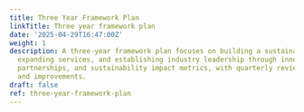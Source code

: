 ```yaml
---
title: Three Year Framework Plan
linkTitle: Three year framework plan
date: '2025-04-29T16:47:00Z'
weight: 1
description: A three-year framework plan focuses on building a sustainable team culture,
  expanding services, and establishing industry leadership through innovation, global
  partnerships, and sustainability impact metrics, with quarterly reviews for alignment
  and improvements.
draft: false
ref: three-year-framework-plan
---
```


